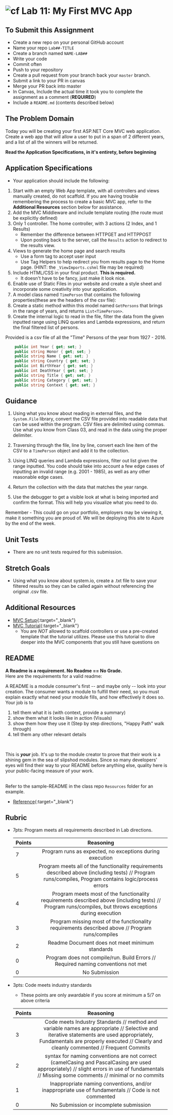 ![cf](http://i.imgur.com/7v5ASc8.png) Lab 11: My First MVC App
=====================================

## To Submit this Assignment
- Create a new repo on your personal GitHub account
- Name your repo `Lab##-TITLE`
- Create a branch named `NAME-LAB##`
- Write your code
- Commit often
- Push to your repository
- Create a pull request from your branch back your `master` branch.
- Submit a link to your PR in canvas
- Merge your PR back into master
- In Canvas, Include the actual time it took you to complete the assignment as a comment (**REQUIRED**)
- Include a `README.md` (contents described below)

## The Problem Domain
Today you will be creating your first ASP.NET Core MVC web application.
Create a web app that will allow a user to put in a span of 2 different years, and a list of all the winners will be returned.

**Read the Application Specifications, in it's entirety, before beginning** <br />

## Application Specifications
- Your application should include the following:
1. Start with an empty Web App template, with all controllers and views manually created, do not scaffold. If you are having trouble remembering the process to create a basic MVC app, refer to the **Additional Resources** section below for assistance.
2. Add the MVC Middleware and include template routing (the route must be explicitly defined)
3. Only 1 controller. The home controller, with 3 actions (2 Index, and 1 Results)
    - Remember the difference between HTTPGET and HTTPPOST
    - Upon posting back to the server, call the `Results` action to redirect to the results view. 
4. Views to generate the home page and search results
    - Use a form tag to accept user input
    - Use Tag Helpers to help redirect you from results page to the Home page. (HINT: the `_ViewImports.cshml` file may be required)
5. Include HTML/CSS in your final product. **This is required.** 
    - It doesn't have to be fancy, just make it look nice.
6. Enable use of Static Files in your website and create a style sheet and incorporate some creativity into your application. 
7. A model class named `TimePerson` that contains the following properties(these are the headers of the csv file):
8. Create a static method within this model named `GetPersons` that brings in the range of years, and returns `List<TimePerson>`.  
9. Create the internal logic to read in the file, filter the data from the given inputted range using LINQ queries and Lambda expressions, and return the final filtered list of persons.

 Provided is a csv file of all the "Time" Persons of the year from 1927 - 2016. 
```csharp
	public int Year { get; set; }
	public string Honor { get; set; }
	public string Name { get; set; }
	public string Country { get; set; }
	public int BirthYear { get; set; }
	public int DeathYear { get; set; }
	public string Title { get; set; }
	public string Category { get; set; }
	public string Context { get; set; }
```

## Guidance
1. Using what you know about reading in external files, and the `System.File` library, convert the CSV file provided into readable data that can be used within the program. CSV files are delimited using commas. Use what you know from Class 03, and read in the data using the proper delimiter. 

2. Traversing through the file, line by line, convert each line item of the CSV to a `TimePerson` object and add it to the collection.

3. Using LINQ queries and Lambda expressions, filter out list given the range inputted. You code should take into account a few edge cases of inputting an invalid range (e.g. 2001 - 1985), as well as any other reasonable edge cases. 

4. Return the collection with the data that matches the year range.

5. Use the debugger to get a visible look at what is being imported and confirm the format. This will help you visualize what you need to do. 

Remember - This could go on your portfolio, employers may be viewing it, make it something you are proud of. We will be deploying
this site to Azure by the end of the week.


## Unit Tests
- There are no unit tests required for this submission.


## Stretch Goals
- Using what you know about system.io, create a .txt file to save your filtered results so they can be called again without referencing the original .csv file.


## Additional Resources

- [MVC Setup](Resources/MVCSetup.md){:target="_blank"}
- [MVC Tutorial](https://docs.microsoft.com/en-us/aspnet/core/tutorials/first-mvc-app/start-mvc?view=aspnetcore-2.1&tabs=aspnetcore2x){:target="_blank"}
	- You are *NOT* allowed to scaffold controllers or use a pre-created template that the tutorial utilizes. Please use this tutorial to dive deeper into the MVC components that you still have questions on


## README
**A Readme is a requirement. No Readme == No Grade.** <br /> 
Here are the requirements for a valid readme: <br />

A README is a module consumer's first -- and maybe only -- look into your creation. The consumer wants a module to fulfill their need, so you must explain exactly what need your module fills, and how effectively it does so.
<br />
Your job is to

1. tell them what it is (with context, provide a summary)
2. show them what it looks like in action (Visuals)
3. show them how they use it (Step by step directions, "Happy Path" walk through)
4. tell them any other relevant details
<br />

This is ***your*** job. It's up to the module creator to prove that their work is a shining gem in the sea of slipshod modules. Since so many developers' eyes will find their way to your README before anything else, quality here is your public-facing measure of your work.

<br /> Refer to the sample-README in the class repo `Resources` folder for an example. 
- [Reference](https://github.com/noffle/art-of-readme){:target="_blank"} 

## Rubric
- 7pts: Program meets all requirements described in Lab directions.

	Points  | Reasoning | 
	 ------------ | :-----------: | 
	7       | Program runs as expected, no exceptions during execution |
	5       | Program meets all of the  functionality requirements described above (including tests) // Program runs/compiles, Program contains logic/process errors|
	4       | Program meets most of the functionality requirements described above (including tests)  // Program runs/compiles, but throws exceptions during execution |
	3       | Program missing most of the functionality requirements described above // Program runs/compiles |
	2       | Readme Document does not meet minimum standards |
	0       | Program does not compile/run. Build Errors // Required naming conventions not met |
	0       | No Submission |

- 3pts: Code meets industry standards
	- These points are only awardable if you score at minimum a 5/7 on above criteria

	Points  | Reasoning | 
	 ------------ | :-----------: | 
	3       | Code meets Industry Standards // method and variable names are appropriate // Selective and iterative statements are used appropriately, Fundamentals are properly executed // Clearly and cleanly commented // Frequent Commits |
	2       | syntax for naming conventions are not correct (camelCasing and PascalCasing are used appropriately) // slight errors in use of fundamentals // Missing some comments // minimal or no commits |
	1       | Inappropriate naming conventions, and/or inappropriate use of fundamentals // Code is not commented  |
	0       | No Submission or incomplete submission |



